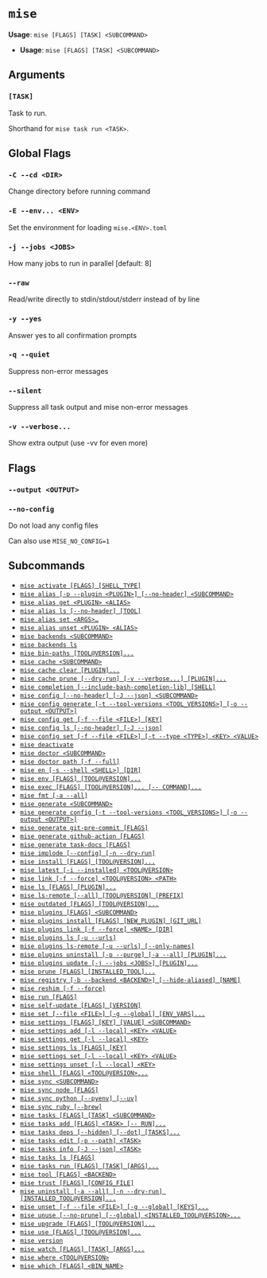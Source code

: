 # `mise`

**Usage**: `mise [FLAGS] [TASK] <SUBCOMMAND>`

- **Usage**: `mise [FLAGS] [TASK] <SUBCOMMAND>`

## Arguments

### `[TASK]`

Task to run.

Shorthand for `mise task run <TASK>`.

## Global Flags

### `-C --cd <DIR>`

Change directory before running command

### `-E --env... <ENV>`

Set the environment for loading `mise.<ENV>.toml`

### `-j --jobs <JOBS>`

How many jobs to run in parallel [default: 8]

### `--raw`

Read/write directly to stdin/stdout/stderr instead of by line

### `-y --yes`

Answer yes to all confirmation prompts

### `-q --quiet`

Suppress non-error messages

### `--silent`

Suppress all task output and mise non-error messages

### `-v --verbose...`

Show extra output (use -vv for even more)

## Flags

### `--output <OUTPUT>`

### `--no-config`

Do not load any config files

Can also use `MISE_NO_CONFIG=1`

## Subcommands

- [`mise activate [FLAGS] [SHELL_TYPE]`](/cli/activate.md)
- [`mise alias [-p --plugin <PLUGIN>] [--no-header] <SUBCOMMAND>`](/cli/alias.md)
- [`mise alias get <PLUGIN> <ALIAS>`](/cli/alias/get.md)
- [`mise alias ls [--no-header] [TOOL]`](/cli/alias/ls.md)
- [`mise alias set <ARGS>…`](/cli/alias/set.md)
- [`mise alias unset <PLUGIN> <ALIAS>`](/cli/alias/unset.md)
- [`mise backends <SUBCOMMAND>`](/cli/backends.md)
- [`mise backends ls`](/cli/backends/ls.md)
- [`mise bin-paths [TOOL@VERSION]...`](/cli/bin-paths.md)
- [`mise cache <SUBCOMMAND>`](/cli/cache.md)
- [`mise cache clear [PLUGIN]...`](/cli/cache/clear.md)
- [`mise cache prune [--dry-run] [-v --verbose...] [PLUGIN]...`](/cli/cache/prune.md)
- [`mise completion [--include-bash-completion-lib] [SHELL]`](/cli/completion.md)
- [`mise config [--no-header] [-J --json] <SUBCOMMAND>`](/cli/config.md)
- [`mise config generate [-t --tool-versions <TOOL_VERSIONS>] [-o --output <OUTPUT>]`](/cli/config/generate.md)
- [`mise config get [-f --file <FILE>] [KEY]`](/cli/config/get.md)
- [`mise config ls [--no-header] [-J --json]`](/cli/config/ls.md)
- [`mise config set [-f --file <FILE>] [-t --type <TYPE>] <KEY> <VALUE>`](/cli/config/set.md)
- [`mise deactivate`](/cli/deactivate.md)
- [`mise doctor <SUBCOMMAND>`](/cli/doctor.md)
- [`mise doctor path [-f --full]`](/cli/doctor/path.md)
- [`mise en [-s --shell <SHELL>] [DIR]`](/cli/en.md)
- [`mise env [FLAGS] [TOOL@VERSION]...`](/cli/env.md)
- [`mise exec [FLAGS] [TOOL@VERSION]... [-- COMMAND]...`](/cli/exec.md)
- [`mise fmt [-a --all]`](/cli/fmt.md)
- [`mise generate <SUBCOMMAND>`](/cli/generate.md)
- [`mise generate config [-t --tool-versions <TOOL_VERSIONS>] [-o --output <OUTPUT>]`](/cli/generate/config.md)
- [`mise generate git-pre-commit [FLAGS]`](/cli/generate/git-pre-commit.md)
- [`mise generate github-action [FLAGS]`](/cli/generate/github-action.md)
- [`mise generate task-docs [FLAGS]`](/cli/generate/task-docs.md)
- [`mise implode [--config] [-n --dry-run]`](/cli/implode.md)
- [`mise install [FLAGS] [TOOL@VERSION]...`](/cli/install.md)
- [`mise latest [-i --installed] <TOOL@VERSION>`](/cli/latest.md)
- [`mise link [-f --force] <TOOL@VERSION> <PATH>`](/cli/link.md)
- [`mise ls [FLAGS] [PLUGIN]...`](/cli/ls.md)
- [`mise ls-remote [--all] [TOOL@VERSION] [PREFIX]`](/cli/ls-remote.md)
- [`mise outdated [FLAGS] [TOOL@VERSION]...`](/cli/outdated.md)
- [`mise plugins [FLAGS] <SUBCOMMAND>`](/cli/plugins.md)
- [`mise plugins install [FLAGS] [NEW_PLUGIN] [GIT_URL]`](/cli/plugins/install.md)
- [`mise plugins link [-f --force] <NAME> [DIR]`](/cli/plugins/link.md)
- [`mise plugins ls [-u --urls]`](/cli/plugins/ls.md)
- [`mise plugins ls-remote [-u --urls] [--only-names]`](/cli/plugins/ls-remote.md)
- [`mise plugins uninstall [-p --purge] [-a --all] [PLUGIN]...`](/cli/plugins/uninstall.md)
- [`mise plugins update [-j --jobs <JOBS>] [PLUGIN]...`](/cli/plugins/update.md)
- [`mise prune [FLAGS] [INSTALLED_TOOL]...`](/cli/prune.md)
- [`mise registry [-b --backend <BACKEND>] [--hide-aliased] [NAME]`](/cli/registry.md)
- [`mise reshim [-f --force]`](/cli/reshim.md)
- [`mise run [FLAGS]`](/cli/run.md)
- [`mise self-update [FLAGS] [VERSION]`](/cli/self-update.md)
- [`mise set [--file <FILE>] [-g --global] [ENV_VARS]...`](/cli/set.md)
- [`mise settings [FLAGS] [KEY] [VALUE] <SUBCOMMAND>`](/cli/settings.md)
- [`mise settings add [-l --local] <KEY> <VALUE>`](/cli/settings/add.md)
- [`mise settings get [-l --local] <KEY>`](/cli/settings/get.md)
- [`mise settings ls [FLAGS] [KEY]`](/cli/settings/ls.md)
- [`mise settings set [-l --local] <KEY> <VALUE>`](/cli/settings/set.md)
- [`mise settings unset [-l --local] <KEY>`](/cli/settings/unset.md)
- [`mise shell [FLAGS] <TOOL@VERSION>...`](/cli/shell.md)
- [`mise sync <SUBCOMMAND>`](/cli/sync.md)
- [`mise sync node [FLAGS]`](/cli/sync/node.md)
- [`mise sync python [--pyenv] [--uv]`](/cli/sync/python.md)
- [`mise sync ruby [--brew]`](/cli/sync/ruby.md)
- [`mise tasks [FLAGS] [TASK] <SUBCOMMAND>`](/cli/tasks.md)
- [`mise tasks add [FLAGS] <TASK> [-- RUN]...`](/cli/tasks/add.md)
- [`mise tasks deps [--hidden] [--dot] [TASKS]...`](/cli/tasks/deps.md)
- [`mise tasks edit [-p --path] <TASK>`](/cli/tasks/edit.md)
- [`mise tasks info [-J --json] <TASK>`](/cli/tasks/info.md)
- [`mise tasks ls [FLAGS]`](/cli/tasks/ls.md)
- [`mise tasks run [FLAGS] [TASK] [ARGS]...`](/cli/tasks/run.md)
- [`mise tool [FLAGS] <BACKEND>`](/cli/tool.md)
- [`mise trust [FLAGS] [CONFIG_FILE]`](/cli/trust.md)
- [`mise uninstall [-a --all] [-n --dry-run] [INSTALLED_TOOL@VERSION]...`](/cli/uninstall.md)
- [`mise unset [-f --file <FILE>] [-g --global] [KEYS]...`](/cli/unset.md)
- [`mise unuse [--no-prune] [--global] <INSTALLED_TOOL@VERSION>...`](/cli/unuse.md)
- [`mise upgrade [FLAGS] [TOOL@VERSION]...`](/cli/upgrade.md)
- [`mise use [FLAGS] [TOOL@VERSION]...`](/cli/use.md)
- [`mise version`](/cli/version.md)
- [`mise watch [FLAGS] [TASK] [ARGS]...`](/cli/watch.md)
- [`mise where <TOOL@VERSION>`](/cli/where.md)
- [`mise which [FLAGS] <BIN_NAME>`](/cli/which.md)
